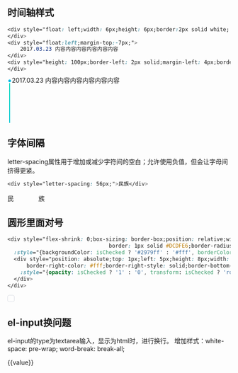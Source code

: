 ## 时间轴样式
```css
<div style="float: left;width: 6px;height: 6px;border:2px solid white; background-color: #08b8e6;-webkit-border-radius: 100px;">
</div>
<div style="float:left;margin-top:-7px;">
	2017.03.23 内容内容内容内容内容内容
</div>
<div style="height: 100px;border-left: 2px solid;margin-left: 4px;border-image: -webkit-linear-gradient( #00eba7 , #08b8e6) 30 30;border-image: -moz-linear-gradient( #00eba7 , #08b8e6) 30 30;border-image: linear-gradient( #00eba7 , #08b8e6) 30 30;">
</div>
```
<div>
    <div style="float: left;width: 6px;height: 6px;border:2px solid white; background-color: #08b8e6;-webkit-border-radius: 100px;">
    </div>
    <div style="float:left;margin-top:-7px;">
        2017.03.23 内容内容内容内容内容内容
    </div>
    <div style="height: 100px;border-left: 2px solid;margin-left: 4px;border-image: -webkit-linear-gradient( #00eba7 , #08b8e6) 30 30;border-image: -moz-linear-gradient( #00eba7 , #08b8e6) 30 30;border-image: linear-gradient( #00eba7 , #08b8e6) 30 30;">
    </div>
</div>

## 字体间隔
letter-spacing属性用于增加或减少字符间的空白；允许使用负值，但会让字母间挤得更紧。
```css
<div style="letter-spacing: 56px;">民族</div>
```
<div style="letter-spacing: 56px;">民族</div>

## 圆形里面对号
```css
<div style="flex-shrink: 0;box-sizing: border-box;position: relative;width: 16px;height: 16px;
								border: 1px solid #DCDFE6;border-radius: 4px;z-index: 1;"
  :style="{backgroundColor: isChecked ? '#2979ff' : '#fff', borderColor: isChecked ? '#2979ff' : ''}">
  <div style="position: absolute;top: 1px;left: 5px;height: 8px;width: 4px;border-right-width: 1px;
      border-right-color: #fff;border-right-style: solid;border-bottom-width: 1px;border-bottom-color: #fffFFF;border-bottom-style: solid;transform-origin: center;"
    :style="{opacity: isChecked ? '1' : '0', transform: isChecked ? 'rotate(45deg)' : ''}">
  </div>
</div>
```
<script step>
import { ref, onMounted } from 'vue'
    let isChecked = ref(true)
</script>
<div style="flex-shrink: 0;box-sizing: border-box;position: relative;width: 16px;height: 16px;border: 1px solid #DCDFE6;border-radius: 4px;z-index: 1;"
:style="{backgroundColor: isChecked ? '#2979ff' : '#fff', borderColor: isChecked ? '#2979ff' : ''}">
  <div style="position: absolute;top: 1px;left: 5px;height: 8px;width: 4px;border-right-width: 1px;
      border-right-color: #fff;border-right-style: solid;border-bottom-width: 1px;border-bottom-color: #fff;border-bottom-style: solid;transform-origin: center;"
    :style="{opacity: isChecked ? '1' : '0', transform: isChecked ? 'rotate(45deg)' : ''}">
  </div>
</div>


## el-input换问题
el-input的type为textarea输入，显示为html时，进行换行。
增加样式：white-space: pre-wrap; word-break: break-all;
<script setup>
import { ref, onMounted } from 'vue'
let value = ref('')
</script>
<div>
    <el-input v-model="value" type="textarea" :rows="3"></el-input>
    <div style="width: 100px;white-space: pre-wrap; word-break: break-all;">{{value}}</div>
</div>

